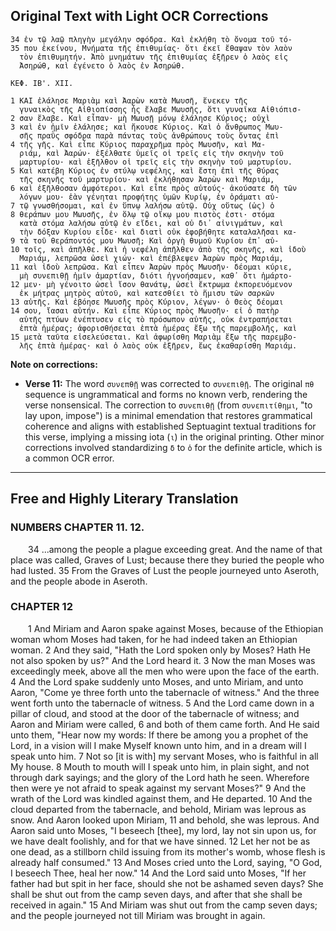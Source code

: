 ## Original Text with Light OCR Corrections

```greek
34 ἐν τῷ λαῷ πληγὴν μεγάλην σφόδρα. Καὶ ἐκλήθη τὸ ὄνομα τοῦ τό-
35 που ἐκείνου, Μνήματα τῆς ἐπιθυμίας· ὅτι ἐκεῖ ἔθαψαν τὸν λαὸν
  τὸν ἐπιθυμητήν. Ἀπὸ μνημάτων τῆς ἐπιθυμίας ἐξῆρεν ὁ λαὸς εἰς
  Ἀσηρώθ, καὶ ἐγένετο ὁ λαὸς ἐν Ἀσηρώθ.

ΚΕΦ. ΙΒ'. ΧΙΙ.

1 ΚΑΙ ἐλάλησε Μαριὰμ καὶ Ἀαρὼν κατὰ Μωυσῆ, ἕνεκεν τῆς
  γυναικὸς τῆς Αἰθιοπίσσης ἧς ἔλαβε Μωυσῆς, ὅτι γυναῖκα Αἰθιόπισ-
2 σαν ἔλαβε. Καὶ εἶπαν· μὴ Μωυσῇ μόνῳ ἐλάλησε Κύριος; οὐχὶ
3 καὶ ἐν ἡμῖν ἐλάλησε; καὶ ἤκουσε Κύριος. Καὶ ὁ ἄνθρωπος Μωυ-
  σῆς πραῢς σφόδρα παρὰ πάντας τοὺς ἀνθρώπους τοὺς ὄντας ἐπὶ
4 τῆς γῆς. Καὶ εἶπε Κύριος παραχρῆμα πρὸς Μωυσῆν, καὶ Μα-
  ριάμ, καὶ Ἀαρών· ἐξέλθατε ὑμεῖς οἱ τρεῖς εἰς τὴν σκηνὴν τοῦ
  μαρτυρίου· καὶ ἐξῆλθον οἱ τρεῖς εἰς τὴν σκηνὴν τοῦ μαρτυρίου.
5 Καὶ κατέβη Κύριος ἐν στύλῳ νεφέλης, καὶ ἔστη ἐπὶ τῆς θύρας
  τῆς σκηνῆς τοῦ μαρτυρίου· καὶ ἐκλήθησαν Ἀαρὼν καὶ Μαριάμ,
6 καὶ ἐξῆλθοσαν ἀμφότεροι. Καὶ εἶπε πρὸς αὐτούς· ἀκούσατε δὴ τῶν
  λόγων μου· ἐὰν γένηται προφήτης ὑμῶν Κυρίῳ, ἐν ὁράματι αὐ-
7 τῷ γνωσθήσομαι, καὶ ἐν ὕπνῳ λαλήσω αὐτῷ. Οὐχ οὕτως (ὡς) ὁ
8 θεράπων μου Μωυσῆς, ἐν ὅλῳ τῷ οἴκῳ μου πιστὸς ἐστι· στόμα
  κατὰ στόμα λαλήσω αὐτῷ ἐν εἴδει, καὶ οὐ δι᾿ αἰνιγμάτων, καὶ
  τὴν δόξαν Κυρίου εἶδε· καὶ διατὶ οὐκ ἐφοβήθητε καταλαλῆσαι κα-
9 τὰ τοῦ θεράποντός μου Μωυσῆ; Καὶ ὀργὴ θυμοῦ Κυρίου ἐπ᾿ αὐ-
10 τοῖς, καὶ ἀπῆλθε. Καὶ ἡ νεφέλη ἀπῆλθεν ἀπὸ τῆς σκηνῆς, καὶ ἰδοὺ
  Μαριάμ, λεπρῶσα ὡσεὶ χιών· καὶ ἐπέβλεψεν Ἀαρὼν πρὸς Μαριάμ,
11 καὶ ἰδοὺ λεπρῶσα. Καὶ εἶπεν Ἀαρὼν πρὸς Μωυσῆν· δέομαι κύριε,
  μὴ συνεπιθῇ ἡμῖν ἁμαρτίαν, διότι ἠγνοήσαμεν, καθ᾿ ὅτι ἡμάρτο-
12 μεν· μὴ γένοιτο ὡσεὶ ἴσον θανάτῳ, ὡσεὶ ἔκτρωμα ἐκπορευόμενον
  ἐκ μήτρας μητρὸς αὐτοῦ, καὶ κατεσθίει τὸ ἥμισυ τῶν σαρκῶν
13 αὐτῆς. Καὶ ἐβόησε Μωυσῆς πρὸς Κύριον, λέγων· ὁ Θεὸς δέομαι
14 σου, ἴασαι αὐτήν. Καὶ εἶπε Κύριος πρὸς Μωυσῆν· εἰ ὁ πατὴρ
  αὐτῆς πτύων ἐνέπτυσεν εἰς τὸ πρόσωπον αὐτῆς, οὐκ ἐντραπήσεται
  ἑπτὰ ἡμέρας; ἀφορισθήσεται ἑπτὰ ἡμέρας ἔξω τῆς παρεμβολῆς, καὶ
15 μετὰ ταῦτα εἰσελεύσεται. Καὶ ἀφωρίσθη Μαριὰμ ἔξω τῆς παρεμβο-
  λῆς ἑπτὰ ἡμέρας· καὶ ὁ λαὸς οὐκ ἐξῆρεν, ἕως ἐκαθαρίσθη Μαριάμ.
```

**Note on corrections:**
*   **Verse 11:** The word `συνεπθῇ` was corrected to `συνεπιθῇ`. The original `πθ` sequence is ungrammatical and forms no known verb, rendering the verse nonsensical. The correction to `συνεπιθῇ` (from `συνεπιτίθημι`, "to lay upon, impose") is a minimal emendation that restores grammatical coherence and aligns with established Septuagint textual traditions for this verse, implying a missing iota (`ι`) in the original printing. Other minor corrections involved standardizing `δ` to `ὁ` for the definite article, which is a common OCR error.

---

## Free and Highly Literary Translation

### NUMBERS CHAPTER 11. 12.

<p style="text-indent: 2em;">
34 ...among the people a plague exceeding great. And the name of that place was called, Graves of Lust; because there they buried the people who had lusted.
35 From the Graves of Lust the people journeyed unto Aseroth, and the people abode in Aseroth.
</p>

### CHAPTER 12

<p style="text-indent: 2em;">
1 And Miriam and Aaron spake against Moses, because of the Ethiopian woman whom Moses had taken, for he had indeed taken an Ethiopian woman.
2 And they said, "Hath the Lord spoken only by Moses? Hath He not also spoken by us?" And the Lord heard it.
3 Now the man Moses was exceedingly meek, above all the men who were upon the face of the earth.
4 And the Lord spake suddenly unto Moses, and unto Miriam, and unto Aaron, "Come ye three forth unto the tabernacle of witness." And the three went forth unto the tabernacle of witness.
5 And the Lord came down in a pillar of cloud, and stood at the door of the tabernacle of witness; and Aaron and Miriam were called,
6 and both of them came forth. And He said unto them, "Hear now my words: If there be among you a prophet of the Lord, in a vision will I make Myself known unto him, and in a dream will I speak unto him.
7 Not so [it is with] my servant Moses, who is faithful in all My house.
8 Mouth to mouth will I speak unto him, in plain sight, and not through dark sayings; and the glory of the Lord hath he seen. Wherefore then were ye not afraid to speak against my servant Moses?"
9 And the wrath of the Lord was kindled against them, and He departed.
10 And the cloud departed from the tabernacle, and behold, Miriam was leprous as snow. And Aaron looked upon Miriam,
11 and behold, she was leprous. And Aaron said unto Moses, "I beseech [thee], my lord, lay not sin upon us, for we have dealt foolishly, and for that we have sinned.
12 Let her not be as one dead, as a stillborn child issuing from its mother's womb, whose flesh is already half consumed."
13 And Moses cried unto the Lord, saying, "O God, I beseech Thee, heal her now."
14 And the Lord said unto Moses, "If her father had but spit in her face, should she not be ashamed seven days? She shall be shut out from the camp seven days, and after that she shall be received in again."
15 And Miriam was shut out from the camp seven days; and the people journeyed not till Miriam was brought in again.
</p>
